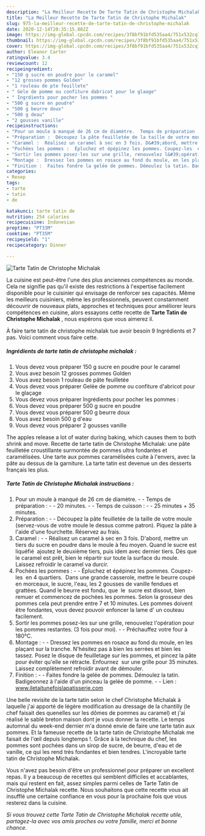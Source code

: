 ```yaml
---
description: "La Meilleur Recette De Tarte Tatin de Christophe Michalak"
title: "La Meilleur Recette De Tarte Tatin de Christophe Michalak"
slug: 975-la-meilleur-recette-de-tarte-tatin-de-christophe-michalak
date: 2020-12-14T20:35:15.882Z
image: https://img-global.cpcdn.com/recipes/3f8bf91bfd535aa4/751x532cq70/tarte-tatin-de-christophe-michalak-photo-principale-de-la-recette.jpg
thumbnail: https://img-global.cpcdn.com/recipes/3f8bf91bfd535aa4/751x532cq70/tarte-tatin-de-christophe-michalak-photo-principale-de-la-recette.jpg
cover: https://img-global.cpcdn.com/recipes/3f8bf91bfd535aa4/751x532cq70/tarte-tatin-de-christophe-michalak-photo-principale-de-la-recette.jpg
author: Eleanor Carter
ratingvalue: 3.4
reviewcount: 12
recipeingredient:
- "150 g sucre en poudre pour le caramel"
- "12 grosses pommes Golden"
- "1 rouleau de pte feuillete"
- " Gele de pomme ou confiture dabricot pour le glaage"
- " Ingrdients pour pocher les pommes "
- "500 g sucre en poudre"
- "500 g beurre doux"
- "500 g deau"
- "2 gousses vanille"
recipeinstructions:
- "Pour un moule à manqué de 26 cm de diamètre.  Temps de préparation :   20 minutes.  Temps de cuisson :  25 minutes + 35 minutes."
- "Préparation :  Découpez la pâte feuilletée de la taille de votre moule (servez-vous de votre moule le dessus comme patron). Piquez la pâte à l&#39;aide d&#39;une fourchette. Réservez au frais."
- "Caramel :  Réalisez un caramel à sec en 3 fois. D&#39;abord, mettre un tiers du sucre en poudre dans le moule à feu moyen. Quand le sucre est liquéfié  ajoutez le deuxième tiers, puis idem avec dernier tiers. Dès que le caramel est prêt, bien le répartir sur toute la surface du moule. Laissez refroidir le caramel va durcir."
- "Pochées les pommes :  Épluchez et épépinez les pommes. Coupez-les  en 4 quartiers.  Dans une grande casserole, mettre le beurre coupé en morceaux, le sucre, l&#39;eau, les 2 gousses de vanille fendues et  grattées. Quand le beurre est fondu, que  le  sucre est dissout, bien remuer et commencez de pochées les pommes. Selon la grosseur des pommes cela peut prendre entre 7 et 10 minutes. Les pommes doivent être fondantes, vous devez pouvoir enfoncer la lame d&#39; un couteau facilement."
- "Sortir les pommes posez-les sur une grille, renouvelez l&#39;opération pour les pommes restantes. (3 fois pour moi).  Préchauffez votre four à 180°C."
- "Montage :  Dressez les pommes en rosace au fond du moule, en les plaçant sur la tranche. N&#39;hésitez pas à bien les serrées et bien les tassez. Posez le disque de feuilletage sur les pommes, et pincez la pâte pour éviter qu&#39;elle se rétracte. Enfournez  sur une grille pour 35 minutes. Laissez complètement refroidir avant de démouler."
- "Finition :  Faites fondre la gelée de pommes. Démoulez la tatin. Badigeonnez à l&#39;aide d&#39;un pinceau la gelée de pomme.  Lien : www.iletaitunefoislapatisserie.com"
categories:
- Resep
tags:
- tarte
- tatin
- de

katakunci: tarte tatin de 
nutrition: 254 calories
recipecuisine: Indonesian
preptime: "PT33M"
cooktime: "PT35M"
recipeyield: "1"
recipecategory: Dinner

---
```



![Tarte Tatin de Christophe Michalak](https://img-global.cpcdn.com/recipes/3f8bf91bfd535aa4/751x532cq70/tarte-tatin-de-christophe-michalak-photo-principale-de-la-recette.jpg)

La cuisine est peut-être l'une des plus anciennes compétences au monde. Cela ne signifie pas qu'il existe des restrictions à l'expertise facilement disponible pour le cuisinier qui envisage de renforcer ses capacités. Même les meilleurs cuisiniers, même les professionnels, peuvent constamment découvrir de nouveaux plats, approches et techniques pour améliorer leurs compétences en cuisine, alors essayons cette recette de <strong> Tarte Tatin de Christophe Michalak </strong>, nous espérons que vous aimerez il.

<!--inarticleads1-->

À faire tarte tatin de christophe michalak tue avoir besoin 9 Ingrédients et 7 pas. Voici comment vous faire cette.

##### Ingrédients de tarte tatin de christophe michalak :

1. Vous devez vous préparer 150 g sucre en poudre pour le caramel
1. Vous avez besoin 12 grosses pommes Golden
1. Vous avez besoin 1 rouleau de pâte feuilletée
1. Vous devez vous préparer  Gelée de pomme ou confiture d&#39;abricot pour le glaçage
1. Vous devez vous préparer  Ingrédients pour pocher les pommes :
1. Vous devez vous préparer 500 g sucre en poudre
1. Vous devez vous préparer 500 g beurre doux
1. Vous avez besoin 500 g d&#39;eau
1. Vous devez vous préparer 2 gousses vanille


The apples release a lot of water during baking, which causes them to both shrink and move. Recette de tarte tatin de Christophe Michalak: une pâte feuilletée croustillante surmontée de pommes ultra fondantes et caramélisées. Une tarte aux pommes caramélisées cuite à l&#39;envers, avec la pâte au dessus de la garniture. La tarte tatin est devenue un des desserts français les plus. 

<!--inarticleads2-->

##### Tarte Tatin de Christophe Michalak instructions :

1. Pour un moule à manqué de 26 cm de diamètre. -  - Temps de préparation :  -  - 20 minutes. -  - Temps de cuisson : -  - 25 minutes + 35 minutes.
1. Préparation : -  - Découpez la pâte feuilletée de la taille de votre moule (servez-vous de votre moule le dessus comme patron). Piquez la pâte à l&#39;aide d&#39;une fourchette. Réservez au frais.
1. Caramel : -  - Réalisez un caramel à sec en 3 fois. D&#39;abord, mettre un tiers du sucre en poudre dans le moule à feu moyen. Quand le sucre est liquéfié  ajoutez le deuxième tiers, puis idem avec dernier tiers. Dès que le caramel est prêt, bien le répartir sur toute la surface du moule. Laissez refroidir le caramel va durcir.
1. Pochées les pommes : -  - Épluchez et épépinez les pommes. Coupez-les  en 4 quartiers.  Dans une grande casserole, mettre le beurre coupé en morceaux, le sucre, l&#39;eau, les 2 gousses de vanille fendues et  grattées. Quand le beurre est fondu, que  le  sucre est dissout, bien remuer et commencez de pochées les pommes. Selon la grosseur des pommes cela peut prendre entre 7 et 10 minutes. Les pommes doivent être fondantes, vous devez pouvoir enfoncer la lame d&#39; un couteau facilement.
1. Sortir les pommes posez-les sur une grille, renouvelez l&#39;opération pour les pommes restantes. (3 fois pour moi). -  - Préchauffez votre four à 180°C.
1. Montage : -  - Dressez les pommes en rosace au fond du moule, en les plaçant sur la tranche. N&#39;hésitez pas à bien les serrées et bien les tassez. Posez le disque de feuilletage sur les pommes, et pincez la pâte pour éviter qu&#39;elle se rétracte. Enfournez  sur une grille pour 35 minutes. Laissez complètement refroidir avant de démouler.
1. Finition : -  - Faites fondre la gelée de pommes. Démoulez la tatin. Badigeonnez à l&#39;aide d&#39;un pinceau la gelée de pomme. -  - Lien : www.iletaitunefoislapatisserie.com


Une belle revisite de la tarte tatin selon le chef Christophe Michalak à laquelle j&#39;ai apporté de légère modification au dressage de la chantilly (le chef faisait des quenelles sur les dômes de pommes au caramel) et j&#39;ai réalisé le sablé breton maison dont je vous donner la recette. Le temps automnal du week-end dernier m&#39;a donné envie de faire une tarte tatin aux pommes. Et la fameuse recette de la tarte tatin de Christophe Michalak me faisait de l&#39;œil depuis longtemps !. Grâce à la technique du chef, les pommes sont pochées dans un sirop de sucre, de beurre, d&#39;eau et de vanille, ce qui les rend très fondantes et bien tendres. L&#39;incroyable tarte tatin de Christophe Michalak. 

<!--inarticleads1-->

<p>
Vous n'avez pas besoin d'être un professionnel pour préparer un excellent repas. Il y a beaucoup de recettes qui semblent difficiles et accablantes, mais qui restent en fait, assez simples parmi celles de Tarte Tatin de Christophe Michalak recette. Nous souhaitons que cette recette vous ait insufflé une certaine confiance en vous pour la prochaine fois que vous resterez dans la cuisine.
</p>

<p>
<i>Si vous trouvez cette Tarte Tatin de Christophe Michalak recette utile, partagez-la avec vos amis proches ou votre famille, merci et bonne chance.</i>
</p>
